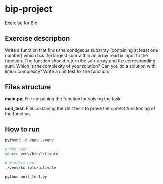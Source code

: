 # bip-project

Exercise for Bip

## Exercise description 

Write a function that finds the contiguous subarray (containing at least one number) which has the largest sum within an array read in input to the function. The function should return the sub-array and the corresponding sum. Which is the complexity of your solution? Can you do a solution with linear complexity? Write a unit test for the function.

## Files structure

**main.py**: File containing the function for solving the task.

**unit_test**: File containing the Unit tests to prove the correct functioning of the function.

## How to run

```sh
python3 -m venv ./venv

# Mac user
source venv/bin/activate

# Windows user
./venv/Scripts/activate

python unit_test.py
```